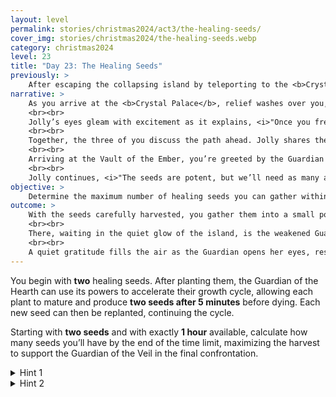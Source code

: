 ```yaml
---
layout: level
permalink: stories/christmas2024/act3/the-healing-seeds/
cover_img: stories/christmas2024/the-healing-seeds.webp
category: christmas2024
level: 23
title: "Day 23: The Healing Seeds"
previously: >
    After escaping the collapsing island by teleporting to the <b>Crystal Palace</b>, you found yourself reunited with both the Guardian and Jolly, relieved to see him safe. With the Guardian’s energy nearly depleted and Jolly by your side, you feel a renewed sense of purpose as you prepare to continue your journey. Only one final step remains to fully restore the Veil of Wonder and confront the looming darkness.
narrative: >
    As you arrive at the <b>Crystal Palace</b>, relief washes over you, seeing both the Guardian and Jolly waiting. After the chaos of the crumbling islands, it’s a comfort to be reunited, especially with Jolly safe and sound. You can’t help but ask him, <i>"How did you make it?"</i>
    <br><br>
    Jolly’s eyes gleam with excitement as it explains, <i>"Once you freed the Guardian, it had just enough power left to rebuild me. I'm as good as new, ready to help you see this through!"</i>
    <br><br>
    Together, the three of you discuss the path ahead. Jolly shares the plan they have devised: <i>"To finally overcome the Evil Force and restore the Veil of Wonder, we must reunite all the Guardians and artifacts. The next step? Return to the <b>Vault of the Ember</b>, where it all began."</i> With purpose renewed, you travel together back to the vault.
    <br><br>
    Arriving at the Vault of the Ember, you’re greeted by the Guardian of the Hearth, standing near the flickering Ember of Warmth. After exchanging words of gratitude, Jolly turns his focus to the Ember Guardian. <i>"There’s something critical left to do here,"</i> he says, nodding toward a rare, glowing plant near the Ember. "This plant has powerful healing properties, and its seeds could be exactly what the Guardian of the Veil will need to restore her strength when we reach her."</i>
    <br><br>
    Jolly continues, <i>"The seeds are potent, but we’ll need as many as possible within the time we have."</i> You look to the plant, realizing this will be a delicate calculation — a test of timing to ensure you gather enough seeds before the next phase of your journey.
objective: >
    Determine the maximum number of healing seeds you can gather within the given time window to restore the Guardian's strength.
outcome: >
    With the seeds carefully harvested, you gather them into a small pouch, feeling the warmth and energy they radiate. The Guardian of the Hearth summons its remaining strength, and in a flash of light, you find yourself standing on the familiar shores of the <b>Forgotten Dreamscape</b>.
    <br><br>
    There, waiting in the quiet glow of the island, is the weakened Guardian of the Veil of Wonder. Gently, you hand her the seeds, watching as they shimmer in her hands. She closes her eyes, drawing on the healing energy, and her form grows brighter, stronger.
    <br><br>
    A quiet gratitude fills the air as the Guardian opens her eyes, restored and ready. Together, you share a silent moment, knowing that with this final strength, the ultimate step in your journey awaits — the final act to restore the last of the Christmas magic.
---
```


You begin with **two** healing seeds. After planting them, the Guardian of the Hearth can use its powers to accelerate their growth cycle, allowing each plant to mature and produce **two seeds after 5 minutes** before dying. Each new seed can then be replanted, continuing the cycle.

Starting with **two seeds** and with exactly **1 hour** available, calculate how many seeds you’ll have by the end of the time limit, maximizing the harvest to support the Guardian of the Veil in the final confrontation.

<details>
 <summary>Hint 1</summary>
 Each plant only lives for one cycle, so consider how many cycles you can achieve within the hour to maximize seed production.
</details>

<details>
 <summary>Hint 2</summary>
 Think of each new seed as a multiplying factor, starting with two and doubling with each cycle.
</details>
